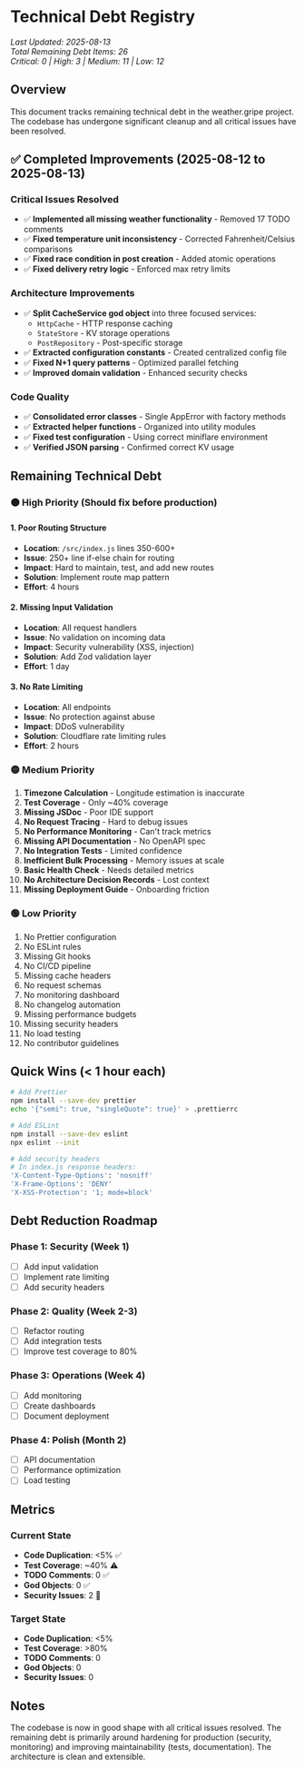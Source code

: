# Technical Debt Registry

*Last Updated: 2025-08-13*  
*Total Remaining Debt Items: 26*  
*Critical: 0 | High: 3 | Medium: 11 | Low: 12*

## Overview

This document tracks remaining technical debt in the weather.gripe project. The codebase has undergone significant cleanup and all critical issues have been resolved.

## ✅ Completed Improvements (2025-08-12 to 2025-08-13)

### Critical Issues Resolved
- ✅ **Implemented all missing weather functionality** - Removed 17 TODO comments
- ✅ **Fixed temperature unit inconsistency** - Corrected Fahrenheit/Celsius comparisons
- ✅ **Fixed race condition in post creation** - Added atomic operations
- ✅ **Fixed delivery retry logic** - Enforced max retry limits

### Architecture Improvements
- ✅ **Split CacheService god object** into three focused services:
  - `HttpCache` - HTTP response caching
  - `StateStore` - KV storage operations
  - `PostRepository` - Post-specific storage
- ✅ **Extracted configuration constants** - Created centralized config file
- ✅ **Fixed N+1 query patterns** - Optimized parallel fetching
- ✅ **Improved domain validation** - Enhanced security checks

### Code Quality
- ✅ **Consolidated error classes** - Single AppError with factory methods
- ✅ **Extracted helper functions** - Organized into utility modules
- ✅ **Fixed test configuration** - Using correct miniflare environment
- ✅ **Verified JSON parsing** - Confirmed correct KV usage

## Remaining Technical Debt

### 🟠 High Priority (Should fix before production)

#### 1. Poor Routing Structure
- **Location**: `/src/index.js` lines 350-600+
- **Issue**: 250+ line if-else chain for routing
- **Impact**: Hard to maintain, test, and add new routes
- **Solution**: Implement route map pattern
- **Effort**: 4 hours

#### 2. Missing Input Validation
- **Location**: All request handlers
- **Issue**: No validation on incoming data
- **Impact**: Security vulnerability (XSS, injection)
- **Solution**: Add Zod validation layer
- **Effort**: 1 day

#### 3. No Rate Limiting
- **Location**: All endpoints
- **Issue**: No protection against abuse
- **Impact**: DDoS vulnerability
- **Solution**: Cloudflare rate limiting rules
- **Effort**: 2 hours

### 🟡 Medium Priority

1. **Timezone Calculation** - Longitude estimation is inaccurate
2. **Test Coverage** - Only ~40% coverage
3. **Missing JSDoc** - Poor IDE support
4. **No Request Tracing** - Hard to debug issues
5. **No Performance Monitoring** - Can't track metrics
6. **Missing API Documentation** - No OpenAPI spec
7. **No Integration Tests** - Limited confidence
8. **Inefficient Bulk Processing** - Memory issues at scale
9. **Basic Health Check** - Needs detailed metrics
10. **No Architecture Decision Records** - Lost context
11. **Missing Deployment Guide** - Onboarding friction

### 🟢 Low Priority

1. No Prettier configuration
2. No ESLint rules
3. Missing Git hooks
4. No CI/CD pipeline
5. Missing cache headers
6. No request schemas
7. No monitoring dashboard
8. No changelog automation
9. Missing performance budgets
10. Missing security headers
11. No load testing
12. No contributor guidelines

## Quick Wins (< 1 hour each)

```bash
# Add Prettier
npm install --save-dev prettier
echo '{"semi": true, "singleQuote": true}' > .prettierrc

# Add ESLint
npm install --save-dev eslint
npx eslint --init

# Add security headers
# In index.js response headers:
'X-Content-Type-Options': 'nosniff'
'X-Frame-Options': 'DENY'
'X-XSS-Protection': '1; mode=block'
```

## Debt Reduction Roadmap

### Phase 1: Security (Week 1)
- [ ] Add input validation
- [ ] Implement rate limiting
- [ ] Add security headers

### Phase 2: Quality (Week 2-3)
- [ ] Refactor routing
- [ ] Add integration tests
- [ ] Improve test coverage to 80%

### Phase 3: Operations (Week 4)
- [ ] Add monitoring
- [ ] Create dashboards
- [ ] Document deployment

### Phase 4: Polish (Month 2)
- [ ] API documentation
- [ ] Performance optimization
- [ ] Load testing

## Metrics

### Current State
- **Code Duplication**: <5% ✅
- **Test Coverage**: ~40% ⚠️
- **TODO Comments**: 0 ✅
- **God Objects**: 0 ✅
- **Security Issues**: 2 🔴

### Target State
- **Code Duplication**: <5%
- **Test Coverage**: >80%
- **TODO Comments**: 0
- **God Objects**: 0
- **Security Issues**: 0

## Notes

The codebase is now in good shape with all critical issues resolved. The remaining debt is primarily around hardening for production (security, monitoring) and improving maintainability (tests, documentation). The architecture is clean and extensible.